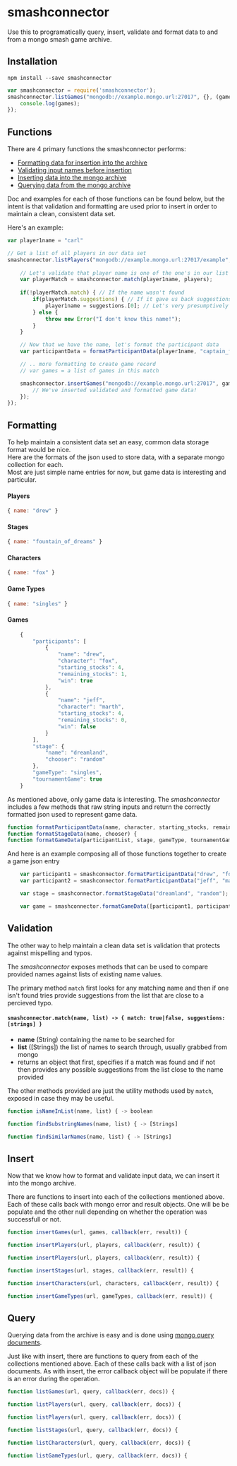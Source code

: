 # smashconnector

Use this to programatically query, insert, validate and format data to and from a mongo smash game archive.

## Installation
<a name="installation"></a>

``` shell
npm install --save smashconnector
```
```javascript
var smashconnector = require('smashconnector');
smashconnector.listGames("mongodb://example.mongo.url:27017", {}, (games) => {
	console.log(games);
});
```

## Functions
There are 4 primary functions the smashconnector performs:
- [Formatting data for insertion into the archive](#formatting)
- [Validating input names before insertion](#validation)
- [Inserting data into the mongo archive](#insert)
- [Querying data from the mongo archive](#query)


Doc and examples for each of those functions can be found below, but the intent is that validation and formatting are used prior to insert in order to maintain a clean, consistent data set.

Here's an example:
```javascript
var player1name = "carl"

// Get a list of all players in our data set
smashconnector.listPlayers("mongodb://example.mongo.url:27017/example", {} (err, players) => {
	
	// Let's validate that player name is one of the one's in our list
	var playerMatch = smashconnector.match(player1name, players);
	
	if(!playerMatch.match) { // If the name wasn't found
		if(playerMatch.suggestions) { // If it gave us back suggestions
			player1name = suggestions.[0]; // Let's very presumptively just use the first suggestion as the name
		} else {
			throw new Error("I don't know this name!");
		}
	}

	// Now that we have the name, let's format the participant data
	var participantData = formatParticipantData(player1name, "captain_falcon", 4, 2, true);

	// .. more formatting to create game record
	// var games = a list of games in this match

	smashconnector.insertGames("mongodb://example.mongo.url:27017", games, (err, result) => {
		// We've inserted validated and formatted game data!
	});
});
```

## Formatting
<a name="formatting"></a>
To help maintain a consistent data set an easy, common data storage format would be nice.  
Here are the formats of the json used to store data, with a separate mongo collection for each.  
Most are just simple name entries for now, but game data is interesting and particular.

#### Players
```javascript
{ name: "drew" }
```
#### Stages
```javascript
{ name: "fountain_of_dreams" }
```
#### Characters
```javascript
{ name: "fox" }
```
#### Game Types
```javascript
{ name: "singles" }
```
#### Games
```javascript
	{
		"participants": [
			{
				"name": "drew",
				"character": "fox",
				"starting_stocks": 4,
				"remaining_stocks": 1,
				"win": true
			},
			{
				"name": "jeff",
				"character": "marth",
				"starting_stocks": 4,
				"remaining_stocks": 0,
				"win": false					
			}
		],
		"stage": {
			"name": "dreamland",
			"chooser": "random"
		},
		"gameType": "singles",
		"tournamentGame": true
	}
```
As mentioned above, only game data is interesting. The *smashconnector* includes a few methods that raw string inputs and return the correctly formatted json used to represent game data.

```javascript
function formatParticipantData(name, character, starting_stocks, remaining_stocks, win) {
function formatStageData(name, chooser) {
function formatGameData(participantList, stage, gameType, tournamentGame) {
```
And here is an example composing all of those functions together to create a game json entry
```javascript
	var participant1 = smashconnector.formatParticipantData("drew", "fox", 4, 1, true);
	var participant2 = smashconnector.formatParticipantData("jeff", "marth", 4, 0, false);

	var stage = smashconnector.formatStageData("dreamland", "random");

	var game = smashconnector.formatGameData([participant1, participant2], stage, "singles", true);
```

## Validation
<a name="validation"></a>

The other way to help maintain a clean data set is validation that protects against mispelling and typos.

The *smashconnector* exposes methods that can be used to compare provided names against lists of existing name values.

The primary method `match` first looks for any matching name and then if one isn't found tries provide suggestions from the list that are close to a percieved typo.


#### `smashconnector.match(name, list) -> { match: true|false, suggestions: [strings] }`

- **name** (String) containing the name to be searched for
- **list** ([Strings]) the list of names to search through, usually grabbed from mongo
- returns an object that first, specifies if a match was found and if not then provides any possible suggestions from the list close to the name provided


The other methods provided are just the utility methods used by `match`, exposed in case they may be useful.
```javascript
function isNameInList(name, list) { -> boolean

function findSubstringNames(name, list) { -> [Strings]

function findSimilarNames(name, list) { -> [Strings]
```

## Insert
<a name="insert"></a>

Now that we know how to format and validate input data, we can insert it into the mongo archive.

There are functions to insert into each of the collections mentioned above. Each of these calls back with mongo error and result objects. One will be be populate and the other null depending on whether the operation was successfull or not.

```javascript
function insertGames(url, games, callback(err, result)) {

function insertPlayers(url, players, callback(err, result)) {

function insertPlayers(url, players, callback(err, result)) {

function insertStages(url, stages, callback(err, result)) {

function insertCharacters(url, characters, callback(err, result)) {

function insertGameTypes(url, gameTypes, callback(err, result)) {
```

## Query
<a name="query"></a>

Querying data from the archive is easy and is done using <a href="https://docs.mongodb.com/manual/tutorial/query-documents/">mongo query documents</a>. 

Just like with insert, there are functions to query from each of the collections mentioned above. Each of these calls back with a list of json documents. As with insert, the error callback object will be populate if there is an error during the operation.

```javascript
function listGames(url, query, callback(err, docs)) {

function listPlayers(url, query, callback(err, docs)) {

function listPlayers(url, query, callback(err, docs)) {

function listStages(url, query, callback(err, docs)) {

function listCharacters(url, query, callback(err, docs)) {

function listGameTypes(url, query, callback(err, docs)) {
```
